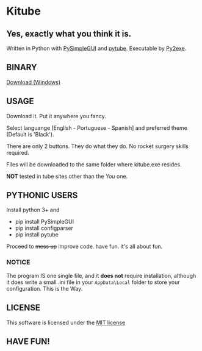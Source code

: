 # Kitube

## Yes, exactly what you think it is.

Written in Python with [PySimpleGUI](https://www.pysimplegui.org/en/latest/) and [pytube](https://pytube.io/en/latest/). Executable by [Py2exe](https://www.py2exe.org).


## BINARY
[Download (Windows)](/bin/kitube.exe)


## USAGE
Download it. Put it anywhere you fancy.

Select languange [English - Portuguese - Spanish] and preferred theme (Default is 'Black').

There are only 2 buttons. They do what they do. No rocket surgery skills required.

Files will be downloaded to the same folder where kitube.exe resides.

**NOT** tested in tube sites other than the *You* one.

## PYTHONIC USERS
Install python 3+ and

- pip install PySimpleGUI
- pip install configparser
- pip install pytube

Proceed to ~~mess up~~ improve code. have fun. it's all about fun.

### NOTICE
The program IS one single file, and it **does not** require installation, although it does write a small .ini file in your `AppData\Local` folder to store your configuration. This is the Way.

## LICENSE
This software is licensed under the [MIT license](https://opensource.org/licenses/MIT)


## HAVE FUN!
